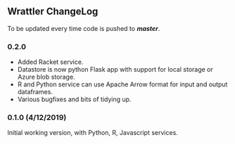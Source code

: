 ## Wrattler ChangeLog
To be updated every time code is pushed to ***master***.

### 0.2.0 

* Added Racket service.
* Datastore is now python Flask app with support for local storage or Azure blob storage.
* R and Python service can use Apache Arrow format for input and output dataframes.
* Various bugfixes and bits of tidying up.

### 0.1.0	(4/12/2019)

Initial working version, with Python, R, Javascript services.
